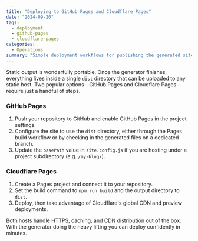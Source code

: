 ```yaml
---
title: "Deploying to GitHub Pages and Cloudflare Pages"
date: "2024-09-20"
tags:
  - deployment
  - github-pages
  - cloudflare-pages
categories:
  - Operations
summary: "Simple deployment workflows for publishing the generated site to GitHub Pages or Cloudflare Pages."
---
```


Static output is wonderfully portable. Once the generator finishes, everything lives inside a single `dist` directory that can be uploaded to any static host. Two popular options—GitHub Pages and Cloudflare Pages—require just a handful of steps.

### GitHub Pages

1. Push your repository to GitHub and enable GitHub Pages in the project settings.
2. Configure the site to use the `dist` directory, either through the Pages build workflow or by checking in the generated files on a dedicated branch.
3. Update the `basePath` value in `site.config.js` if you are hosting under a project subdirectory (e.g. `/my-blog/`).

### Cloudflare Pages

1. Create a Pages project and connect it to your repository.
2. Set the build command to `npm run build` and the output directory to `dist`.
3. Deploy, then take advantage of Cloudflare's global CDN and preview deployments.

Both hosts handle HTTPS, caching, and CDN distribution out of the box. With the generator doing the heavy lifting you can deploy confidently in minutes.
